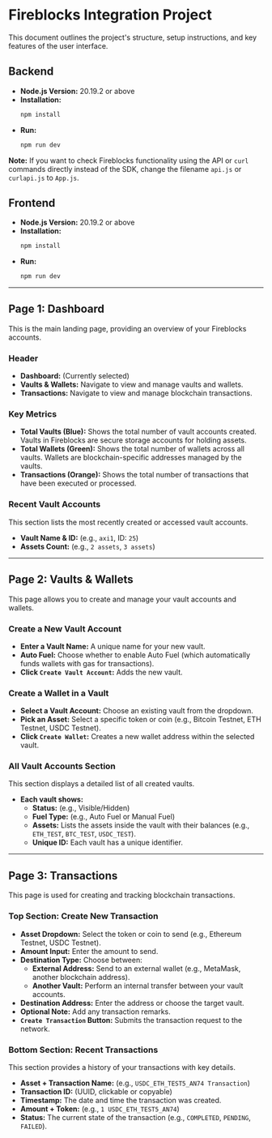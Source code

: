 # Fireblocks Integration Project

This document outlines the project's structure, setup instructions, and key features of the user interface.

## Backend

* **Node.js Version:** 20.19.2 or above
* **Installation:**
    ```bash
    npm install
    ```
* **Run:**
    ```bash
    npm run dev
    ```

**Note:** If you want to check Fireblocks functionality using the API or `curl` commands directly instead of the SDK, change the filename `api.js` or `curlapi.js` to `App.js`.

## Frontend

* **Node.js Version:** 20.19.2 or above
* **Installation:**
    ```bash
    npm install
    ```
* **Run:**
    ```bash
    npm run dev
    ```

---

## Page 1: Dashboard

This is the main landing page, providing an overview of your Fireblocks accounts.

### Header

* **Dashboard:** (Currently selected)
* **Vaults & Wallets:** Navigate to view and manage vaults and wallets.
* **Transactions:** Navigate to view and manage blockchain transactions.

### Key Metrics

* **Total Vaults (Blue):** Shows the total number of vault accounts created. Vaults in Fireblocks are secure storage accounts for holding assets.
* **Total Wallets (Green):** Shows the total number of wallets across all vaults. Wallets are blockchain-specific addresses managed by the vaults.
* **Transactions (Orange):** Shows the total number of transactions that have been executed or processed.

### Recent Vault Accounts

This section lists the most recently created or accessed vault accounts.

* **Vault Name & ID:** (e.g., `axi1`, ID: `25`)
* **Assets Count:** (e.g., `2 assets`, `3 assets`)

---

## Page 2: Vaults & Wallets

This page allows you to create and manage your vault accounts and wallets.

### Create a New Vault Account

* **Enter a Vault Name:** A unique name for your new vault.
* **Auto Fuel:** Choose whether to enable Auto Fuel (which automatically funds wallets with gas for transactions).
* **Click `Create Vault Account`:** Adds the new vault.

### Create a Wallet in a Vault

* **Select a Vault Account:** Choose an existing vault from the dropdown.
* **Pick an Asset:** Select a specific token or coin (e.g., Bitcoin Testnet, ETH Testnet, USDC Testnet).
* **Click `Create Wallet`:** Creates a new wallet address within the selected vault.

### All Vault Accounts Section

This section displays a detailed list of all created vaults.

* **Each vault shows:**
    * **Status:** (e.g., Visible/Hidden)
    * **Fuel Type:** (e.g., Auto Fuel or Manual Fuel)
    * **Assets:** Lists the assets inside the vault with their balances (e.g., `ETH_TEST`, `BTC_TEST`, `USDC_TEST`).
    * **Unique ID:** Each vault has a unique identifier.

---

## Page 3: Transactions

This page is used for creating and tracking blockchain transactions.

### Top Section: Create New Transaction

* **Asset Dropdown:** Select the token or coin to send (e.g., Ethereum Testnet, USDC Testnet).
* **Amount Input:** Enter the amount to send.
* **Destination Type:** Choose between:
    * **External Address:** Send to an external wallet (e.g., MetaMask, another blockchain address).
    * **Another Vault:** Perform an internal transfer between your vault accounts.
* **Destination Address:** Enter the address or choose the target vault.
* **Optional Note:** Add any transaction remarks.
* **`Create Transaction` Button:** Submits the transaction request to the network.

### Bottom Section: Recent Transactions

This section provides a history of your transactions with key details.

* **Asset + Transaction Name:** (e.g., `USDC_ETH_TEST5_AN74 Transaction`)
* **Transaction ID:** (UUID, clickable or copyable)
* **Timestamp:** The date and time the transaction was created.
* **Amount + Token:** (e.g., `1 USDC_ETH_TEST5_AN74`)
* **Status:** The current state of the transaction (e.g., `COMPLETED`, `PENDING`, `FAILED`).